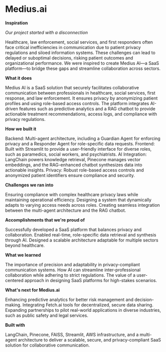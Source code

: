 # Medius.ai


**Inspiration**

_Our project started with a disconnection_

Healthcare, law enforcement, social services, and first responders often face critical inefficiencies in communication due to patient privacy regulations and siloed information systems. These challenges can lead to delayed or suboptimal decisions, risking patient outcomes and organizational performance. We were inspired to create Medius AI—a SaaS platform—to bridge these gaps and streamline collaboration across sectors.

**What it does**

Medius AI is a SaaS solution that securely facilitates collaborative communication between professionals in healthcare, social services, first response, and law enforcement. It ensures privacy by anonymizing patient profiles and using role-based access controls. The platform integrates AI-driven features such as predictive analytics and a RAG chatbot to provide actionable treatment recommendations, access logs, and compliance with privacy regulations.

**How we built it**

Backend: Multi-agent architecture, including a Guardian Agent for enforcing privacy and a Responder Agent for role-specific data requests.
Frontend: Built with Streamlit to provide a user-friendly interface for diverse roles, such as paramedics, social workers, and psychiatrists.
AI Integration: LangChain powers knowledge retrieval, Pinecone manages vector embeddings, and the RAG-enhanced chatbot synthesizes data into actionable insights.
Privacy: Robust role-based access controls and anonymized patient identifiers ensure compliance and security.

**Challenges we ran into**

Ensuring compliance with complex healthcare privacy laws while maintaining operational efficiency.
Designing a system that dynamically adapts to varying access needs across roles.
Creating seamless integration between the multi-agent architecture and the RAG chatbot.

**Accomplishments that we're proud of**

Successfully developed a SaaS platform that balances privacy and collaboration.
Enabled real-time, role-specific data retrieval and synthesis through AI.
Designed a scalable architecture adaptable for multiple sectors beyond healthcare.

**What we learned**

The importance of precision and adaptability in privacy-compliant communication systems.
How AI can streamline inter-professional collaboration while adhering to strict regulations.
The value of a user-centered approach in designing SaaS platforms for high-stakes scenarios.

**What's next for Medius.ai**

Enhancing predictive analytics for better risk management and decision-making.
Integrating Fetch.ai tools for decentralized, secure data sharing.
Expanding partnerships to pilot real-world applications in diverse industries, such as public safety and legal services.

**Built with**

LangChain, Pinecone, FAISS, Streamlit, AWS infrastructure, and a multi-agent architecture to deliver a scalable, secure, and privacy-compliant SaaS solution for collaborative communication.
